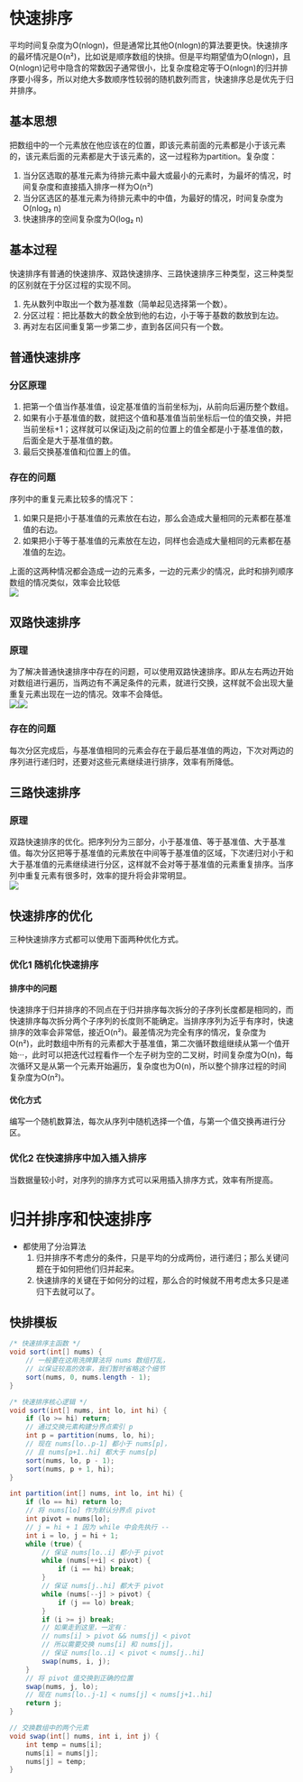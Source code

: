 # 快速排序
平均时间复杂度为O(nlogn)，但是通常比其他O(nlogn)的算法要更快。快速排序的最坏情况是O(n²)，比如说是顺序数组的快排。但是平均期望值为O(nlogn)，且O(nlogn)记号中隐含的常数因子通常很小，比复杂度稳定等于O(nlogn)的归并排序要小得多，所以对绝大多数顺序性较弱的随机数列而言，快速排序总是优先于归并排序。

## 基本思想
把数组中的一个元素放在他应该在的位置，即该元素前面的元素都是小于该元素的，该元素后面的元素都是大于该元素的，这一过程称为partition。复杂度：
1. 当分区选取的基准元素为待排元素中最大或最小的元素时，为最坏的情况，时间复杂度和直接插入排序一样为O(n²)
2. 当分区选区的基准元素为待排元素中的中值，为最好的情况，时间复杂度为O(nlog₂ n)
3. 快速排序的空间复杂度为O(log₂ n)

## 基本过程
快速排序有普通的快速排序、双路快速排序、三路快速排序三种类型，这三种类型的区别就在于分区过程的实现不同。
1. 先从数列中取出一个数为基准数（简单起见选择第一个数）。
2. 分区过程：把比基数大的数全放到他的右边，小于等于基数的数放到左边。
3. 再对左右区间重复第一步第二步，直到各区间只有一个数。

## 普通快速排序
### 分区原理
1. 把第一个值当作基准值，设定基准值的当前坐标为j，从前向后遍历整个数组。
2. 如果有小于基准值的数，就把这个值和基准值当前坐标后一位的值交换，并把当前坐标+1；这样就可以保证j及j之前的位置上的值全都是小于基准值的数，后面全是大于基准值的数。
3. 最后交换基准值和j位置上的值。
### 存在的问题
序列中的重复元素比较多的情况下：
1. 如果只是把小于基准值的元素放在右边，那么会造成大量相同的元素都在基准值的右边。
2. 如果把小于等于基准值的元素放在左边，同样也会造成大量相同的元素都在基准值的左边。<br>

上面的这两种情况都会造成一边的元素多，一边的元素少的情况，此时和排列顺序数组的情况类似，效率会比较低
<br><img src=../img/quicksort2.png>

## 双路快速排序
### 原理
为了解决普通快速排序中存在的问题，可以使用双路快速排序。即从左右两边开始对数组进行遍历，当两边有不满足条件的元素，就进行交换，这样就不会出现大量重复元素出现在一边的情况。效率不会降低。<br>
<img src=../img/快排1.jpg><img src=../img/快排1.jpg>
### 存在的问题
每次分区完成后，与基准值相同的元素会存在于最后基准值的两边，下次对两边的序列进行递归时，还要对这些元素继续进行排序，效率有所降低。

## 三路快速排序
### 原理
双路快速排序的优化。把序列分为三部分，小于基准值、等于基准值、大于基准值。每次分区把等于基准值的元素放在中间等于基准值的区域，下次递归对小于和大于基准值的元素继续进行分区，这样就不会对等于基准值的元素重复排序。当序列中重复元素有很多时，效率的提升将会非常明显。
<br><img src=../img/quicksort3.png>


## 快速排序的优化
三种快速排序方式都可以使用下面两种优化方式。
### 优化1 随机化快速排序
#### 排序中的问题
快速排序于归并排序的不同点在于归并排序每次拆分的子序列长度都是相同的，而快速排序每次拆分两个子序列的长度则不能确定。当排序序列为近乎有序时，快速排序的效率会非常低，接近O(n²)。最差情况为完全有序的情况，复杂度为O(n²)，此时数组中所有的元素都大于基准值，第二次循环数组继续从第一个值开始···，此时可以把迭代过程看作一个左子树为空的二叉树，时间复杂度为O(n)，每次循环又是从第一个元素开始遍历，复杂度也为O(n)，所以整个排序过程的时间复杂度为O(n²)。
#### 优化方式
编写一个随机数算法，每次从序列中随机选择一个值，与第一个值交换再进行分区。

### 优化2 在快速排序中加入插入排序
当数据量较小时，对序列的排序方式可以采用插入排序方式，效率有所提高。



# 归并排序和快速排序
* 都使用了分治算法
    1. 归并排序不考虑分的条件，只是平均的分成两份，进行递归；那么关键问题在于如何把他们归并起来。
    2. 快速排序的关键在于如何分的过程，那么合的时候就不用考虑太多只是递归下去就可以了。

## 快排模板
```java
/* 快速排序主函数 */
void sort(int[] nums) {
    // 一般要在这用洗牌算法将 nums 数组打乱，
    // 以保证较高的效率，我们暂时省略这个细节
    sort(nums, 0, nums.length - 1);
}

/* 快速排序核心逻辑 */
void sort(int[] nums, int lo, int hi) {
    if (lo >= hi) return;
    // 通过交换元素构建分界点索引 p
    int p = partition(nums, lo, hi);
    // 现在 nums[lo..p-1] 都小于 nums[p]，
    // 且 nums[p+1..hi] 都大于 nums[p]
    sort(nums, lo, p - 1);
    sort(nums, p + 1, hi);
}

int partition(int[] nums, int lo, int hi) {
    if (lo == hi) return lo;
    // 将 nums[lo] 作为默认分界点 pivot
    int pivot = nums[lo];
    // j = hi + 1 因为 while 中会先执行 --
    int i = lo, j = hi + 1;
    while (true) {
        // 保证 nums[lo..i] 都小于 pivot
        while (nums[++i] < pivot) {
            if (i == hi) break;
        }
        // 保证 nums[j..hi] 都大于 pivot
        while (nums[--j] > pivot) {
            if (j == lo) break;
        }
        if (i >= j) break;
        // 如果走到这里，一定有：
        // nums[i] > pivot && nums[j] < pivot
        // 所以需要交换 nums[i] 和 nums[j]，
        // 保证 nums[lo..i] < pivot < nums[j..hi]
        swap(nums, i, j);
    }
    // 将 pivot 值交换到正确的位置
    swap(nums, j, lo);
    // 现在 nums[lo..j-1] < nums[j] < nums[j+1..hi]
    return j;
}

// 交换数组中的两个元素
void swap(int[] nums, int i, int j) {
    int temp = nums[i];
    nums[i] = nums[j];
    nums[j] = temp;
}
```